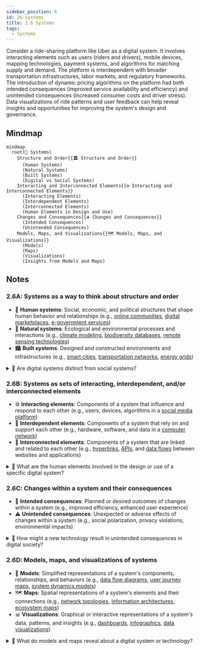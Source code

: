 ```yaml
---
sidebar_position: 6
id: 26-systems
title: 2.6 Systems
tags:
  - Systems
---
```

Consider a ride-sharing platform like Uber as a digital system. It involves interacting elements such as users (riders and drivers), mobile devices, mapping technologies, payment systems, and algorithms for matching supply and demand. The platform is interdependent with broader transportation infrastructures, labor markets, and regulatory frameworks. The introduction of dynamic pricing algorithms on the platform had both intended consequences (improved service availability and efficiency) and unintended consequences (increased consumer costs and driver stress). Data visualizations of ride patterns and user feedback can help reveal insights and opportunities for improving the system's design and governance.

## Mindmap

```mermaid
mindmap
  root)🔄 Systems(
    Structure and Order{{🏛️ Structure and Order}}
      (Human Systems)
      (Natural Systems)
      (Built Systems)
      (Digital vs Social Systems)
    Interacting and Interconnected Elements{{⚙️ Interacting and Interconnected Elements}}
      (Interacting Elements)
      (Interdependent Elements)
      (Interconnected Elements)
      (Human Elements in Design and Use)
    Changes and Consequences{{➕ Changes and Consequences}}
      (Intended Consequences)
      (Unintended Consequences)
    Models, Maps, and Visualizations{{🗺️ Models, Maps, and Visualizations}}
      (Models)
      (Maps)
      (Visualizations)
      (Insights from Models and Maps)
```

## Notes

### 2.6A: Systems as a way to think about structure and order
   - 👥 **Human systems**: Social, economic, and political structures that shape human behavior and relationships (e.g., [online communities](https://www.oberlo.com/statistics/the-number-of-websites-operating-today), [digital marketplaces](https://www.statista.com/statistics/245621/leading-global-online-marketplaces-based-on-gross-merchandise-value/), [e-government services](https://www.mckinsey.com/industries/public-and-social-sector/our-insights/how-government-digital-services-generate-economic-value))
   - 🌳 **Natural systems**: Ecological and environmental processes and interactions (e.g., [climate modeling](https://www.climate.gov/maps-data/datasets/climate-model-data), [biodiversity databases](https://www.gbif.org/), [remote sensing technologies](https://www.usgs.gov/core-science-systems/ngt/remote-sensing))
   - 🏙️ **Built systems**: Designed and constructed environments and infrastructures (e.g., [smart cities](https://www.smartcitiesworld.net/what-is-a-smart-city), [transportation networks](https://www.transportation.gov/policy/transportation-systems-management-and-operations/transportation-systems-mapping), [energy grids](https://www.eia.gov/energyexplained/electricity/delivery-to-consumers.php))

<details>
  <summary>🧠 Are digital systems distinct from social systems?</summary>
- 🔄 Similarities in patterns of interaction, communication, and organization between digital and social systems
- 💫 Differences in materiality, embodiment, and physicality between digital and social systems
- ⏳ Co-evolution and mutual shaping of digital technologies and social structures over time
- 🆕 Emergence of new forms of social organization and behavior through digital systems (e.g., [online communities](https://www.oberlo.com/statistics/the-number-of-websites-operating-today), [virtual economies](https://www.investopedia.com/terms/v/virtual-economy.asp))
</details>

### 2.6B: Systems as sets of interacting, interdependent, and/or interconnected elements
   - ⚙️ **Interacting elements**: Components of a system that influence and respond to each other (e.g., users, devices, algorithms in a [social media platform](https://www.oberlo.com/statistics/the-number-of-websites-operating-today))
   - 🔗 **Interdependent elements**: Components of a system that rely on and support each other (e.g., hardware, software, and data in a [computer network](https://www.cisco.com/c/en/us/solutions/data-center-virtualization/what-is-a-computer-network.html))
   - 🔌 **Interconnected elements**: Components of a system that are linked and related to each other (e.g., [hyperlinks](https://www.semrush.com/blog/what-is-a-hyperlink/), [APIs](https://www.mulesoft.com/resources/api/what-is-an-api), and [data flows](https://en.wikipedia.org/wiki/Data_flow) between websites and applications)

<details>
  <summary>🧠 What are the human elements involved in the design or use of a specific digital system?</summary>
- 👤 Users and their needs, preferences, behaviors, and experiences within the system
- 👷 Designers and developers who create and maintain the system's architecture, functionality, and interface
- 👨‍💼 Stakeholders and their interests, values, and power dynamics in shaping the system's purpose and governance
- 🌍 Broader social, cultural, and political contexts that influence the system's adoption, use, and impact
</details>

### 2.6C: Changes within a system and their consequences
   - 🎯 **Intended consequences**: Planned or desired outcomes of changes within a system (e.g., improved efficiency, enhanced user experience)
   - ⚠️ **Unintended consequences**: Unexpected or adverse effects of changes within a system (e.g., social polarization, privacy violations, environmental impacts)

<details>
  <summary>🧠 How might a new technology result in unintended consequences in digital society?</summary>
- 💥 Disruption of existing social, economic, or political structures and relationships
- 📈 Amplification of existing inequalities, biases, or power imbalances within the system
- ⚠️ Emergence of new forms of risk, vulnerability, or harm for individuals and communities
- 🔄 Adaptation and appropriation of the technology for purposes beyond its original design and intent
</details>

### 2.6D: Models, maps, and visualizations of systems
   - 🧩 **Models**: Simplified representations of a system's components, relationships, and behaviors (e.g., [data flow diagrams](https://www.lucidchart.com/pages/data-flow-diagram), [user journey maps](https://www.nngroup.com/articles/user-journey-mapping/), [system dynamics models](https://www.systemswiki.org/index.php?title=System_Dynamics_Models))
   - 🗺️ **Maps**: Spatial representations of a system's elements and their connections (e.g., [network topologies](https://www.cisco.com/c/en/us/products/collateral/switches/small-business-500-series-managed-switches/data_sheet_c78-744156.html#_Toc453615326), [information architectures](https://www.nngroup.com/articles/information-architecture-defined/), [ecosystem maps](https://www.designcouncil.org.uk/resources/guide/design-methods-ecosystem-mapping))
   - 📊 **Visualizations**: Graphical or interactive representations of a system's data, patterns, and insights (e.g., [dashboards](https://www.tableau.com/solutions/dashboard), [infographics](https://www.venngage.com/features/infographic-maker), [data visualizations](https://www.tableau.com/learn/articles/data-visualization))

<details>
  <summary>🧠 What do models and maps reveal about a digital system or technology?</summary>
- 🧱 Structure and organization of the system's components and their relationships
- 📈 Patterns and trends in the system's behavior and performance over time
- ⚠️ Gaps, bottlenecks, or vulnerabilities in the system's design or operation
- 💡 Opportunities for optimization, innovation, or transformation of the system
- 👥 Stakeholder perspectives and experiences within the system
- 🌍 Broader impacts and implications of the system within its social, cultural, and environmental contexts
</details>
